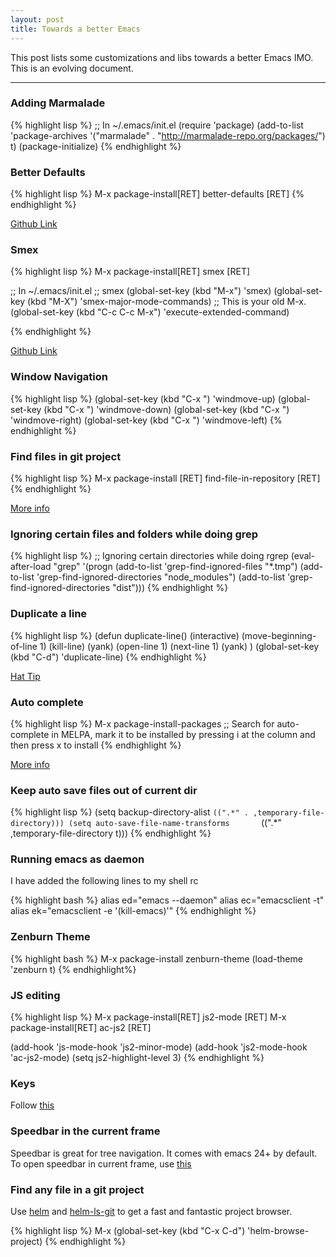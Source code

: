 ```yaml
---
layout: post
title: Towards a better Emacs
---
```


This post lists some customizations and libs towards a better Emacs IMO. This is an evolving document.

-----

### Adding Marmalade

{% highlight lisp %}
;; In ~/.emacs/init.el
(require 'package)
(add-to-list 'package-archives
             '("marmalade" . "http://marmalade-repo.org/packages/") t)
(package-initialize)
{% endhighlight %}

### Better Defaults

{% highlight lisp %}
M-x package-install[RET] better-defaults [RET]
{% endhighlight %}

<a href="https://github.com/technomancy/better-defaults">Github Link</a>

### Smex
{% highlight lisp %}
M-x package-install[RET] smex [RET]

;; In ~/.emacs/init.el
;; smex
(global-set-key (kbd "M-x") 'smex)
(global-set-key (kbd "M-X") 'smex-major-mode-commands)
;; This is your old M-x.
(global-set-key (kbd "C-c C-c M-x") 'execute-extended-command)

{% endhighlight %}

<a href="https://github.com/nonsequitur/smex">Github Link</a>

### Window Navigation

{% highlight lisp %}
(global-set-key (kbd "C-x <up>") 'windmove-up)
(global-set-key (kbd "C-x <down>") 'windmove-down)
(global-set-key (kbd "C-x <right>") 'windmove-right)
(global-set-key (kbd "C-x <left>") 'windmove-left)
{% endhighlight %}

### Find files in git project

{% highlight lisp %}
M-x package-install [RET] find-file-in-repository [RET]
{% endhighlight %}

<a href="https://marmalade-repo.org/packages/find-file-in-repository">More info</a>

### Ignoring certain files and folders while doing grep

{% highlight lisp %}
;; Ignoring certain directories while doing rgrep
(eval-after-load "grep"
  '(progn
     (add-to-list 'grep-find-ignored-files "*.tmp")
     (add-to-list 'grep-find-ignored-directories "node_modules")
     (add-to-list 'grep-find-ignored-directories "dist")))
{% endhighlight %}

### Duplicate a line

{% highlight lisp %}
(defun duplicate-line()
  (interactive) 
  (move-beginning-of-line 1)
  (kill-line)
  (yank)
  (open-line 1)
  (next-line 1)
  (yank)
)
(global-set-key (kbd "C-d") 'duplicate-line)
{% endhighlight %}

<a href="http://stackoverflow.com/a/88828/178975">Hat Tip</a>

### Auto complete

{% highlight lisp %}
M-x package-install-packages
;; Search for auto-complete in MELPA, mark it to be installed by pressing i at the column and then press x to install
{% endhighlight %}

<a href="http://auto-complete.org/doc/manual.html">More info</a>

### Keep auto save files out of current dir

{% highlight lisp %}
(setq backup-directory-alist
          `((".*" . ,temporary-file-directory)))
(setq auto-save-file-name-transforms      
          `((".*" ,temporary-file-directory t)))
{% endhighlight %}


### Running emacs as daemon

I have added the following lines to my shell rc

{% highlight bash %}
alias ed="emacs --daemon"
alias ec="emacsclient -t"
alias ek="emacsclient -e '(kill-emacs)'"
{% endhighlight %}

### Zenburn Theme

{% highlight bash %}
M-x package-install zenburn-theme
(load-theme 'zenburn t)
{% endhighlight%}

### JS editing

{% highlight lisp %}
M-x package-install[RET] js2-mode [RET]
M-x package-install[RET] ac-js2 [RET]

(add-hook 'js-mode-hook 'js2-minor-mode)
(add-hook 'js2-mode-hook 'ac-js2-mode)
(setq js2-highlight-level 3)
{% endhighlight %}


### Keys

Follow [this](http://azaleasays.com/2013/07/05/setting-up-mac-os-x-and-iterm2-for-emacs/)

### Speedbar in the current frame

Speedbar is great for tree navigation. It comes with emacs 24+ by default. To open speedbar in current frame, use [this](https://www.emacswiki.org/emacs/SrSpeedbar)

### Find any file in a git project

Use [helm](https://emacs-helm.github.io/helm/) and [helm-ls-git]() to get a fast and fantastic project browser.

{% highlight lisp %}
M-x (global-set-key (kbd "C-x C-d") 'helm-browse-project)
{% endhighlight %}